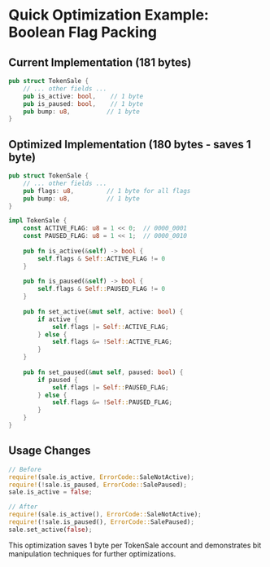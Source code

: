 # Quick Optimization Example: Boolean Flag Packing

## Current Implementation (181 bytes)
```rust
pub struct TokenSale {
    // ... other fields ...
    pub is_active: bool,    // 1 byte
    pub is_paused: bool,    // 1 byte  
    pub bump: u8,          // 1 byte
}
```

## Optimized Implementation (180 bytes - saves 1 byte)
```rust
pub struct TokenSale {
    // ... other fields ...
    pub flags: u8,         // 1 byte for all flags
    pub bump: u8,          // 1 byte
}

impl TokenSale {
    const ACTIVE_FLAG: u8 = 1 << 0;  // 0000_0001
    const PAUSED_FLAG: u8 = 1 << 1;  // 0000_0010
    
    pub fn is_active(&self) -> bool {
        self.flags & Self::ACTIVE_FLAG != 0
    }
    
    pub fn is_paused(&self) -> bool {
        self.flags & Self::PAUSED_FLAG != 0
    }
    
    pub fn set_active(&mut self, active: bool) {
        if active {
            self.flags |= Self::ACTIVE_FLAG;
        } else {
            self.flags &= !Self::ACTIVE_FLAG;
        }
    }
    
    pub fn set_paused(&mut self, paused: bool) {
        if paused {
            self.flags |= Self::PAUSED_FLAG;
        } else {
            self.flags &= !Self::PAUSED_FLAG;
        }
    }
}
```

## Usage Changes
```rust
// Before
require!(sale.is_active, ErrorCode::SaleNotActive);
require!(!sale.is_paused, ErrorCode::SalePaused);
sale.is_active = false;

// After  
require!(sale.is_active(), ErrorCode::SaleNotActive);
require!(!sale.is_paused(), ErrorCode::SalePaused);
sale.set_active(false);
```

This optimization saves 1 byte per TokenSale account and demonstrates bit manipulation techniques for further optimizations.
